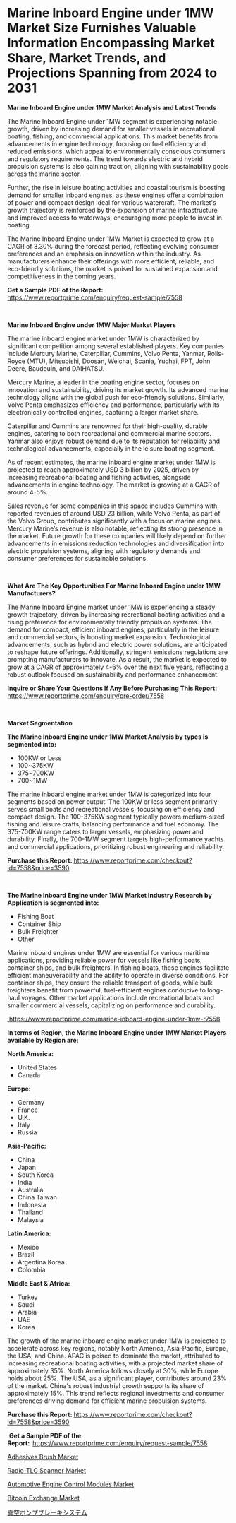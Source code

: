 <p><h1>Marine Inboard Engine under 1MW Market Size Furnishes Valuable Information Encompassing Market Share, Market Trends, and Projections Spanning from 2024 to 2031</h1></p><p><strong>Marine Inboard Engine under 1MW Market Analysis and Latest Trends</strong></p>
<p><p>The Marine Inboard Engine under 1MW segment is experiencing notable growth, driven by increasing demand for smaller vessels in recreational boating, fishing, and commercial applications. This market benefits from advancements in engine technology, focusing on fuel efficiency and reduced emissions, which appeal to environmentally conscious consumers and regulatory requirements. The trend towards electric and hybrid propulsion systems is also gaining traction, aligning with sustainability goals across the marine sector.</p><p>Further, the rise in leisure boating activities and coastal tourism is boosting demand for smaller inboard engines, as these engines offer a combination of power and compact design ideal for various watercraft. The market's growth trajectory is reinforced by the expansion of marine infrastructure and improved access to waterways, encouraging more people to invest in boating.</p><p>The Marine Inboard Engine under 1MW Market is expected to grow at a CAGR of 3.30% during the forecast period, reflecting evolving consumer preferences and an emphasis on innovation within the industry. As manufacturers enhance their offerings with more efficient, reliable, and eco-friendly solutions, the market is poised for sustained expansion and competitiveness in the coming years.</p></p>
<p><strong>Get a Sample PDF of the Report:&nbsp;</strong> <a href="https://www.reportprime.com/enquiry/request-sample/7558">https://www.reportprime.com/enquiry/request-sample/7558</a></p>
<p>&nbsp;</p>
<p><strong>Marine Inboard Engine under 1MW Major Market Players</strong></p>
<p><p>The marine inboard engine market under 1MW is characterized by significant competition among several established players. Key companies include Mercury Marine, Caterpillar, Cummins, Volvo Penta, Yanmar, Rolls-Royce (MTU), Mitsubishi, Doosan, Weichai, Scania, Yuchai, FPT, John Deere, Baudouin, and DAIHATSU. </p><p>Mercury Marine, a leader in the boating engine sector, focuses on innovation and sustainability, driving its market growth. Its advanced marine technology aligns with the global push for eco-friendly solutions. Similarly, Volvo Penta emphasizes efficiency and performance, particularly with its electronically controlled engines, capturing a larger market share. </p><p>Caterpillar and Cummins are renowned for their high-quality, durable engines, catering to both recreational and commercial marine sectors. Yanmar also enjoys robust demand due to its reputation for reliability and technological advancements, especially in the leisure boating segment.</p><p>As of recent estimates, the marine inboard engine market under 1MW is projected to reach approximately USD 3 billion by 2025, driven by increasing recreational boating and fishing activities, alongside advancements in engine technology. The market is growing at a CAGR of around 4-5%. </p><p>Sales revenue for some companies in this space includes Cummins with reported revenues of around USD 23 billion, while Volvo Penta, as part of the Volvo Group, contributes significantly with a focus on marine engines. Mercury Marine’s revenue is also notable, reflecting its strong presence in the market. Future growth for these companies will likely depend on further advancements in emissions reduction technologies and diversification into electric propulsion systems, aligning with regulatory demands and consumer preferences for sustainable solutions.</p></p>
<p>&nbsp;</p>
<p><strong>What Are The Key Opportunities For Marine Inboard Engine under 1MW Manufacturers?</strong></p>
<p><p>The Marine Inboard Engine market under 1MW is experiencing a steady growth trajectory, driven by increasing recreational boating activities and a rising preference for environmentally friendly propulsion systems. The demand for compact, efficient inboard engines, particularly in the leisure and commercial sectors, is boosting market expansion. Technological advancements, such as hybrid and electric power solutions, are anticipated to reshape future offerings. Additionally, stringent emissions regulations are prompting manufacturers to innovate. As a result, the market is expected to grow at a CAGR of approximately 4-6% over the next five years, reflecting a robust outlook focused on sustainability and performance enhancement.</p></p>
<p><strong>Inquire or Share Your Questions If Any Before Purchasing This Report:</strong> <a href="https://www.reportprime.com/enquiry/pre-order/7558">https://www.reportprime.com/enquiry/pre-order/7558</a></p>
<p>&nbsp;</p>
<p><strong>Market Segmentation</strong></p>
<p><strong>The Marine Inboard Engine under 1MW Market Analysis by types is segmented into:</strong></p>
<p><ul><li>100KW or Less</li><li>100~375KW</li><li>375~700KW</li><li>700~1MW</li></ul></p>
<p><p>The marine inboard engine market under 1MW is categorized into four segments based on power output. The 100KW or less segment primarily serves small boats and recreational vessels, focusing on efficiency and compact design. The 100-375KW segment typically powers medium-sized fishing and leisure crafts, balancing performance and fuel economy. The 375-700KW range caters to larger vessels, emphasizing power and durability. Finally, the 700-1MW segment targets high-performance yachts and commercial applications, prioritizing robust engineering and reliability.</p></p>
<p><strong>Purchase this Report:&nbsp;</strong><a href="https://www.reportprime.com/checkout?id=7558&price=3590">https://www.reportprime.com/checkout?id=7558&price=3590</a></p>
<p>&nbsp;</p>
<p><strong>The Marine Inboard Engine under 1MW Market Industry Research by Application is segmented into:</strong></p>
<p><ul><li>Fishing Boat</li><li>Container Ship</li><li>Bulk Freighter</li><li>Other</li></ul></p>
<p><p>Marine inboard engines under 1MW are essential for various maritime applications, providing reliable power for vessels like fishing boats, container ships, and bulk freighters. In fishing boats, these engines facilitate efficient maneuverability and the ability to operate in diverse conditions. For container ships, they ensure the reliable transport of goods, while bulk freighters benefit from powerful, fuel-efficient engines conducive to long-haul voyages. Other market applications include recreational boats and smaller commercial vessels, capitalizing on performance and durability.</p></p>
<p><a href="https://www.reportprime.com/marine-inboard-engine-under-1mw-r7558">&nbsp;https://www.reportprime.com/marine-inboard-engine-under-1mw-r7558</a></p>
<p><strong>In terms of Region, the Marine Inboard Engine under 1MW Market Players available by Region are:</strong></p>
<p>
    <p> <strong> North America: </strong>
        <ul>
            <li>United States</li>
            <li>Canada</li>
        </ul>
        </p> 
    <p> <strong> Europe: </strong>
        <ul>
            <li>Germany</li>
            <li>France</li>
            <li>U.K.</li>
            <li>Italy</li>
            <li>Russia</li>
        </ul>
        </p> 
    <p> <strong> Asia-Pacific: </strong>
        <ul>
            <li>China</li>
            <li>Japan</li>
            <li>South Korea</li>
            <li>India</li>
            <li>Australia</li>
            <li>China Taiwan</li>
            <li>Indonesia</li>
            <li>Thailand</li>
            <li>Malaysia</li>
        </ul>
        </p> 
    <p> <strong> Latin America: </strong>
        <ul>
            <li>Mexico</li>
            <li>Brazil</li>
            <li>Argentina Korea</li>
            <li>Colombia</li>
        </ul>
        </p> 
    <p> <strong> Middle East & Africa: </strong>
        <ul>
            <li>Turkey</li>
            <li>Saudi</li>
            <li>Arabia</li>
            <li>UAE</li>
            <li>Korea</li>
        </ul>
    </p>
    </p>
<p><p>The growth of the marine inboard engine market under 1MW is projected to accelerate across key regions, notably North America, Asia-Pacific, Europe, the USA, and China. APAC is poised to dominate the market, attributed to increasing recreational boating activities, with a projected market share of approximately 35%. North America follows closely at 30%, while Europe holds about 25%. The USA, as a significant player, contributes around 23% of the market. China's robust industrial growth supports its share of approximately 15%. This trend reflects regional investments and consumer preferences driving demand for efficient marine propulsion systems.</p></p>
<p><strong>Purchase this Report: </strong><a href="https://www.reportprime.com/checkout?id=7558&price=3590">https://www.reportprime.com/checkout?id=7558&price=3590</a></p>
<p>&nbsp;<strong>Get a Sample PDF of the Report:&nbsp;&nbsp;</strong><a href="https://www.reportprime.com/enquiry/request-sample/7558">https://www.reportprime.com/enquiry/request-sample/7558</a></p>
<p><strong></strong></p>
<p><p><a href="https://issuu.com/reportprime-2/docs/adhesives-brush-market-size-2030.pp_80924c229a54d2">Adhesives Brush Market</a></p><p><a href="https://issuu.com/reportprime-2/docs/radio-tlc-scanner-market-size-2030._35cae5d9c0148a">Radio-TLC Scanner Market</a></p><p><a href="https://www.linkedin.com/pulse/automotive-engine-control-modules-market2024-2031-industry-1qhpe?trackingId=CEyUtDyHT0OZKu0P1r0ZOA%3D%3D">Automotive Engine Control Modules Market</a></p><p><a href="https://medium.com/@waddy46852/bitcoin-exchange-market-overview-global-market-trends-and-future-prospects-from-2024-to-2031-1196226acce4">Bitcoin Exchange Market</a></p><p><a href="https://medium.com/@grarrity46/vacuum-pump-brake-system-market-%E3%81%AF-%E3%82%B3%E3%82%B9%E3%83%88%E7%AE%A1%E7%90%86%E3%81%A8%E5%8A%B9%E7%8E%87%E5%90%91%E4%B8%8A%E3%82%92%E5%84%AA%E5%85%88%E3%81%97%E3%81%BE%E3%81%99-%E3%81%95%E3%82%89%E3%81%AB-%E5%A0%B1%E5%91%8A%E6%9B%B8%E3%81%AF%E5%B8%82%E5%A0%B4%E3%81%AE%E9%9C%80%E8%A6%81%E9%9D%A2%E3%81%A8%E4%BE%9B%E7%B5%A6%E9%9D%A2%E3%81%AE%E4%B8%A1%E6%96%B9%E3%82%92%E3%82%AB%E3%83%90%E3%83%BC%E3%81%97%E3%81%A6%E3%81%84%E3%81%BE%E3%81%99-vacuum-pump-29a16500569a">真空ポンプブレーキシステム</a></p></p>